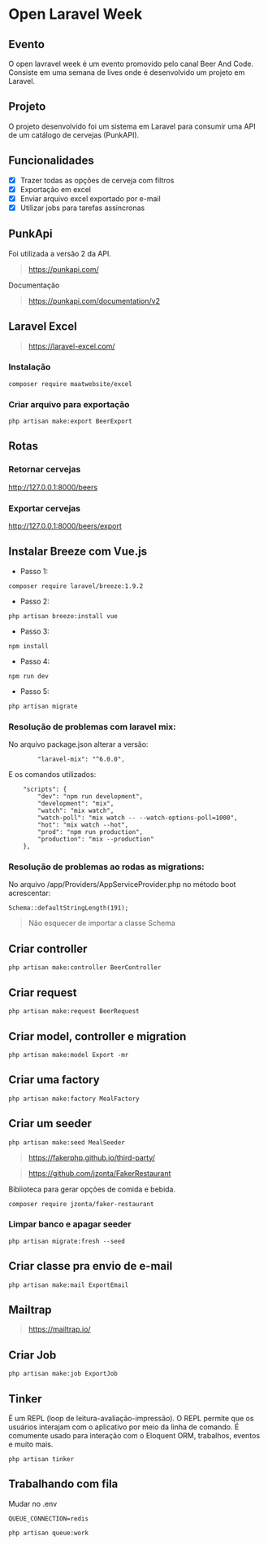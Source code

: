 # Open Laravel Week

## Evento
O open lavravel week é um evento promovido pelo canal Beer And Code. Consiste em uma semana de lives onde é desenvolvido um projeto em Laravel.

## Projeto
O projeto desenvolvido foi um sistema em Laravel para consumir uma API de um catálogo de cervejas (PunkAPI).

## Funcionalidades
- [X] Trazer todas as opções de cerveja com filtros
- [X] Exportação em excel
- [X] Enviar arquivo excel exportado por e-mail
- [X] Utilizar jobs para tarefas assincronas

## PunkApi
Foi utilizada a versão 2 da API.

> https://punkapi.com/

Documentação
> https://punkapi.com/documentation/v2

## Laravel Excel
> https://laravel-excel.com/

### Instalação
```
composer require maatwebsite/excel
```

### Criar arquivo para exportação
```
php artisan make:export BeerExport
```

## Rotas

### Retornar cervejas
http://127.0.0.1:8000/beers

### Exportar cervejas
http://127.0.0.1:8000/beers/export

## Instalar Breeze com Vue.js
- Passo 1:
```
composer require laravel/breeze:1.9.2
```

- Passo 2: 
```
php artisan breeze:install vue
```

- Passo 3:
```
npm install
```

- Passo 4:
```
npm run dev
```

- Passo 5:
```
php artisan migrate
```

### Resolução de problemas com laravel mix:
No arquivo package.json alterar a versão:

```
        "laravel-mix": "^6.0.0",
```

E os comandos utilizados:
```
    "scripts": {
        "dev": "npm run development",
        "development": "mix",
        "watch": "mix watch",
        "watch-poll": "mix watch -- --watch-options-poll=1000",
        "hot": "mix watch --hot",
        "prod": "npm run production",
        "production": "mix --production"
    },
```

### Resolução de problemas ao rodas as migrations:
No arquivo /app/Providers/AppServiceProvider.php no método boot acrescentar:

```
Schema::defaultStringLength(191);
```

> Não esquecer de importar a classe Schema


## Criar controller
```
php artisan make:controller BeerController
```

## Criar request
```
php artisan make:request BeerRequest
```

## Criar model, controller e migration
```
php artisan make:model Export -mr
```

## Criar uma factory
```
php artisan make:factory MealFactory
```

## Criar um seeder
```
php artisan make:seed MealSeeder
```

> https://fakerphp.github.io/third-party/

> https://github.com/jzonta/FakerRestaurant

Biblioteca para gerar opções de comida e bebida.

```
composer require jzonta/faker-restaurant
```

### Limpar banco e apagar seeder
```
php artisan migrate:fresh --seed
```

## Criar classe pra envio de e-mail
```
php artisan make:mail ExportEmail
```

## Mailtrap

> https://mailtrap.io/

## Criar Job
```
php artisan make:job ExportJob
```

## Tinker 
É um REPL (loop de leitura-avaliação-impressão). O REPL permite que os usuários interajam com o aplicativo por meio da linha de comando. É comumente usado para interação com o Eloquent ORM, trabalhos, eventos e muito mais.

```
php artisan tinker
```

## Trabalhando com fila
Mudar no .env
```
QUEUE_CONNECTION=redis
```

```
php artisan queue:work
```













